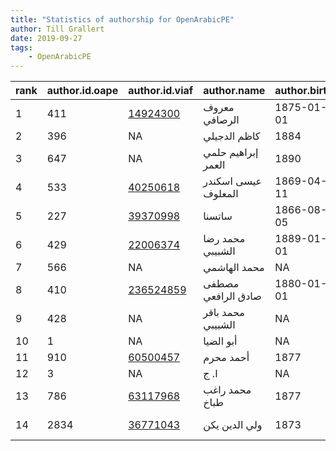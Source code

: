 ```yaml
---
title: "Statistics of authorship for OpenArabicPE"
author: Till Grallert
date: 2019-09-27
tags:
    - OpenArabicPE
---
```


| rank | author.id.oape |                author.id.viaf                |      author.name      | author.birth | author.death | word.count | character.count | article.count | journal.count | author.name.transliterated |
|------|----------------|----------------------------------------------|-----------------------|--------------|--------------|------------|-----------------|---------------|---------------|----------------------------|
|    1 |            411 | [14924300](https://viaf.org/viaf/14924300)   | معروف  الرصافي        | 1875-01-01   | 1945-01-01   |      15038 |           64012 |            31 |             4 | m3rwf  alrSafy             |
|    2 |            396 | NA                                           | كاظم   الدجيلي        | 1884         | 1970         |      38050 |          165405 |            28 |             2 | kaZm   aldjyly             |
|    3 |            647 | NA                                           | إبراهيم  حلمي  العمر  | 1890         | 1942         |      40747 |          186244 |            22 |             2 | abrahym  7lmy  al3mr       |
|    4 |            533 | [40250618](https://viaf.org/viaf/40250618)   | عيسى  اسكندر  المعلوف | 1869-04-11   | 1956-07-02   |      23383 |          105770 |            22 |             2 | 3ysA  askndr  alm3lwf      |
|    5 |            227 | [39370998](https://viaf.org/viaf/39370998)   | ساتسنا                | 1866-08-05   | 1947-01-07   |      20106 |           88510 |            15 |             2 | satsna                     |
|    6 |            429 | [22006374](https://viaf.org/viaf/22006374)   | محمد  رضا  الشبيبي    | 1889-01-01   | 1965-01-01   |      24156 |          107093 |            12 |             2 | m7md  rDa  alWbyby         |
|    7 |            566 | NA                                           | محمد  الهاشمي         | NA           | NA           |       2717 |           11490 |             6 |             2 | m7md  alhaWmy              |
|    8 |            410 | [236524859](https://viaf.org/viaf/236524859) | مصطفى  صادق  الرافعي  | 1880-01-01   | 1937-05-14   |       3711 |           15854 |             6 |             2 | mSTfA  SadQ  alraf3y       |
|    9 |            428 | NA                                           | محمد  باقر  الشبيبي   | NA           | NA           |       3331 |           15007 |             5 |             2 | m7md  baQr  alWbyby        |
|   10 |              1 | NA                                           | أبو الضيا             | NA           | NA           |       5836 |           26695 |             4 |             2 | abw alDya                  |
|   11 |            910 | [60500457](https://viaf.org/viaf/60500457)   | أحمد  محرم            | 1877         | 1945         |       1543 |            6917 |             4 |             2 | a7md  m7rm                 |
|   12 |              3 | NA                                           | ا. ج                  | NA           | NA           |        639 |            2976 |             3 |             2 | a. j                       |
|   13 |            786 | [63117968](https://viaf.org/viaf/63117968)   | محمد  راغب  طباخ      | 1877         | 1951         |       2633 |           11718 |             3 |             2 | m7md  raGb  TbaK           |
|   14 |           2834 | [36771043](https://viaf.org/viaf/36771043)   | ولي الدين   يكن       | 1873         | 1921-03-06   |        795 |            3334 |             2 |             2 | wly aldyn   ykn            |